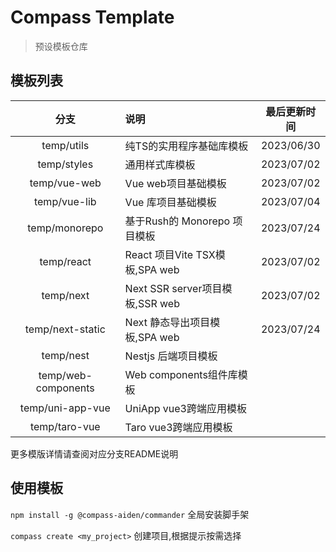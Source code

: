 # Compass Template
> 预设模板仓库

## 模板列表

|         分支          | 说明                          |   最后更新时间   |
|:-------------------:|:----------------------------|:----------:|
|     temp/utils      | 纯TS的实用程序基础库模板               | 2023/06/30 |
|     temp/styles     | 通用样式库模板                     | 2023/07/02 |
|    temp/vue-web     | Vue web项目基础模板               | 2023/07/02 |
|    temp/vue-lib     | Vue 库项目基础模板                 | 2023/07/04 |
|    temp/monorepo    | 基于Rush的 Monorepo 项目模板       | 2023/07/24 |
|     temp/react      | React 项目Vite TSX模板,SPA web  | 2023/07/02 |
|      temp/next      | Next SSR server项目模板,SSR web | 2023/07/02 |
|  temp/next-static   | Next 静态导出项目模板,SPA web       | 2023/07/24 |
|      temp/nest      | Nestjs 后端项目模板               |            |
| temp/web-components | Web components组件库模板         |            |
|  temp/uni-app-vue   | UniApp vue3跨端应用模板           |            |
|    temp/taro-vue    | Taro vue3跨端应用模板             |            |

更多模版详情请查阅对应分支README说明

## 使用模板

`npm install -g @compass-aiden/commander` 全局安装脚手架

`compass create <my_project>` 创建项目,根据提示按需选择

